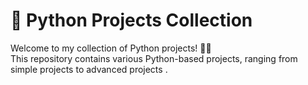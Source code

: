 # 🚀 Python Projects Collection

Welcome to my collection of Python projects! 🐍✨  
This repository contains various Python-based projects, ranging from simple projects to advanced projects .
